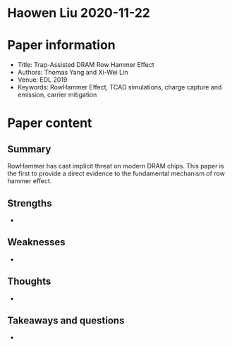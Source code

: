 # Haowen Liu  2020-11-22

# Paper information

- Title: Trap-Assisted DRAM Row Hammer Effect
- Authors: Thomas Yang and Xi-Wei Lin
- Venue: EDL 2019
- Keywords: RowHammer Effect, TCAD simulations, charge capture and emission, carrier mitigation

# Paper content

## Summary

RowHammer has cast implicit threat on modern DRAM chips. This paper is the first to provide a direct evidence to the fundamental mechanism of row hammer effect.


## Strengths

- 

## Weaknesses

- 

## Thoughts
- 

## Takeaways and questions

- 